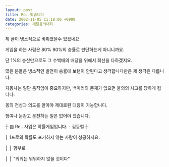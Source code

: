 ```yaml
---
layout: post
title: Re..맞습니다
date: 2002-11-05 11:18:06 +0900
categories: 깨달음의대화
---
```

제 글이 냉소적으로 비춰졌을수 있겠네요.
  
게임을 하는 사람은 80% 90%의 승률로 판단하는게 아니니까요.
  
단 1%의 승산만으로도 그 수백배의 배당을 위해서 최선을 다하겠지요.
  
많은 분들은 냉소적인 발언이 승률에 보탬이 안된다고 생각합니다만은 제 생각은 다릅니다.
  
자동차는 일단 움직임이 중요하지만, 백미러의 존재가 없으면 불의의 사고를 당하게 됩니다.
  
몽의 천성과 의도를 알아야 제대로된 대응이 가능합니다.
  
행여나 눈감고 운전하는 일은 없어야 겠습니다.
  

  
┼ ▨ Re.. 사업은 확률게임입니다. - 김동렬 ┼
  
│ 1프로의 확률도 포기하지 않는 사람이 성공하지요.
  
│ │ 함부로
  
│ │ "뭐뭐는 뭐뭐하지 않을 것이다"